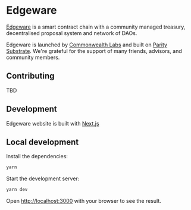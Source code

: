 # Edgeware

[Edgeware](https://edgewa.re/) is a smart contract chain with a community managed treasury,
decentralised proposal system and network of DAOs.

Edgeware is launched by [Commonwealth Labs](https://commonwealth.im/)
and built on [Parity Substrate](https://www.parity.io/substrate/).
We're grateful for the support of many friends, advisors, and community
members.

## Contributing

TBD
## Development

Edgeware website is built with [Next.js](https://nextjs.org/)

## Local development

Install the dependencies:
```bash
yarn
```

Start the development server:
```bash
yarn dev
```

Open [http://localhost:3000](http://localhost:3000) with your browser to see the result.
